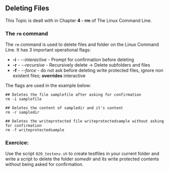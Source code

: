 ## Deleting Files
This Topic is dealt with in Chapter **4 - rm** of The Linux Command Line.

### The `rm` command
The `rm` command is used to delete files and folder on the Linux Command Line.
It has 3 important operational flags:

- **-i** - *--interactive* - Prompt for confirmation before deleting
- **-r** - *--recursive* - Recursively delete -> Delete subfolders and files
- **-f** - *--force* - do not ask before deleting write protected files, ignore non existent files; **overrides** interactive

The flags are used in the example below:

~~~~
## Deletes the file samplefile after asking for confirmation
rm -i samplefile

## Deletes the content of sampledir and it's content
rm -r sampledir

## Deletes the writeprotected file writeprotectedsample without asking for confirmation
rm -f writeprotectedsample
~~~~

### Exercice:
Use the script `020_testenv.sh` to create testfiles in your current folder and write a script to delete the folder *somedir* and its write protected contents without being asked for confirmation.
